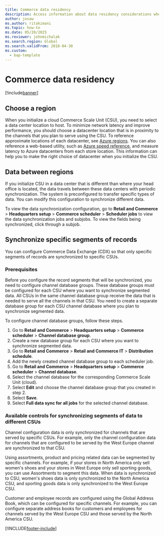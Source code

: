 ```yaml
---
title: Commerce data residency
description: Access information about data residency considerations when deploying a cloud Commerce Scale Unit (CSU), including prerequisites.
author: josaw
ms.author: ritakimani
ms.topic: how-to
ms.date: 05/20/2025
ms.reviewer: johnmichalak
ms.search.region: Global
ms.search.validFrom: 2018-04-30
ms.custom: 
  - bap-template
---
```


# Commerce data residency

[!include[banner](../includes/banner.md)]


## Choose a region

When you initialize a cloud Commerce Scale Unit (CSU), you need to select a data center location to host. To minimize network latency and improve performance, you should choose a datacenter location that is in proximity to the channels that you plan to serve using the CSU. To reference approximate locations of each datacenter, see [Azure regions](https://azure.microsoft.com/global-infrastructure/regions/). You can also reference a web-based utility, such as [Azure speed reference](https://azurespeedtest.azurewebsites.net/), and measure latency to Azure datacenters from each store location. This information can help you to make the right choice of datacenter when you initialize the CSU.

## Data between regions

If you initialize CSU in a data center that is different than where your head office is located, the data travels between these data centers with periodic synchronization. The system is preconfigured to transfer specific types of data. You can modify this configuration to synchronize different data.

To view the data synchronization configuration, go to **Retail and Commerce** \> **Headquarters setup** \> **Commerce scheduler** \> **Scheduler jobs** to view the data synchronization jobs and subjobs. To view the fields being synchronized, click through a subjob. 

## Synchronize specific segments of records

You can configure Commerce Data Exchange (CDX) so that only specific segments of records are synchronized to specific CSUs. 

### Prerequisites

Before you configure the record segments that will be synchronized, you need to configure channel database groups. These database groups must be configured for each CSU where you want to synchronize segmented data. All CSUs in the same channel database group receive the data that is needed to serve all the channels in that CSU. You need to create a separate database group for each CSU channel database where you plan to synchronize segmented data. 

To configure channel database groups, follow these steps.

1. Go to **Retail and Commerce** \> **Headquarters setup** \> **Commerce scheduler** \> **Channel database group**.
2. Create a new database group for each CSU where you want to synchronize segmented data.
3. Go to **Retail and Commerce** \> **Retail and Commerce IT** \> **Distribution schedule**.
4. Add the newly created channel database group to each scheduler job.
5. Go to **Retail and Commerce** \> **Headquarters setup** \> **Commerce scheduler** \> **Channel database**.
6. Select the channel database for the corresponding Commerce Scale Unit (cloud).
7. Select **Edit** and choose the channel database group that you created in step 2.
8. Select **Save**. 
9. Select **Full data sync for all jobs** for the selected channel database.

### Available controls for synchronizing segments of data to different CSUs

Channel configuration data is only synchronized for channels that are served by specific CSUs. For example, only the channel configuration data for channels that are configured to be served by the West Europe channel are synchronized to that CSU. 

Using assortments, product and pricing related data can be segmented by specific channels. For example, if your stores in North America only sell women's shoes and your stores in West Europe only sell sporting goods, you can use Assortments to segment this data. When data is synchronized to CSU, women's shoes data is only synchronized to the North America CSU, and sporting goods data is only synchronized to the West Europe CSU.

Customer and employee records are configured using the Global Address Book, which can be configured for specific channels. For example, you can configure separate address books for customers and employees for channels served by the West Europe CSU and those served by the North America CSU.


[!INCLUDE[footer-include](../../../includes/footer-banner.md)]
